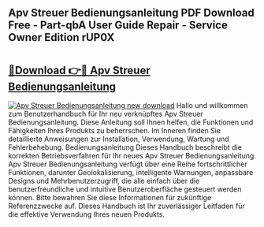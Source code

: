 ## Apv Streuer Bedienungsanleitung PDF Download Free - Part-qbA User Guide Repair - Service Owner Edition rUP0X

# <h2><a href="http://df25x6.blite.top/?on=Apv+Streuer+Bedienungsanleitung">🔗Download 👉🔴 Apv Streuer Bedienungsanleitung</a></h2>

[![Apv Streuer Bedienungsanleitung new download](https://i.imgur.com/lujVjoI.png)](http://df25x6.blite.top/?on=Apv+Streuer+Bedienungsanleitung)
Hallo und willkommen zum Benutzerhandbuch für Ihr neu verknüpftes Apv Streuer Bedienungsanleitung. Diese Anleitung soll Ihnen helfen, die Funktionen und Fähigkeiten Ihres Produkts zu beherrschen. Im Inneren finden Sie detaillierte Anweisungen zur Installation, Verwendung, Wartung und Fehlerbehebung. Bedienungsanleitung Dieses Handbuch beschreibt die korrekten Betriebsverfahren für Ihr neues Apv Streuer Bedienungsanleitung. Apv Streuer Bedienungsanleitung verfügt über eine Reihe fortschrittlicher Funktionen, darunter Geolokalisierung, intelligente Warnungen, anpassbare Designs und Mehrbenutzerzugriff, die alle einfach über die benutzerfreundliche und intuitive Benutzeroberfläche gesteuert werden können. Bitte bewahren Sie diese Informationen für zukünftige Referenzzwecke auf. Dieses Handbuch ist Ihr zuverlässiger Leitfaden für die effektive Verwendung Ihres neuen Produkts.
